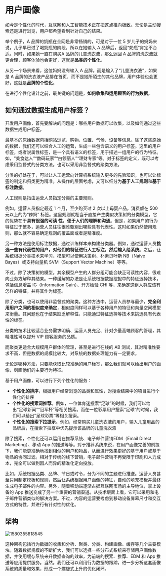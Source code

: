# 用户画像

如今是个性化的时代，互联网和人工智能技术正在把这点推向极致。无论是主动搜索还是进行浏览，用户都希望看到针对自己的结果。

举个例子，A 品牌的奶瓶在全网是非常畅销的，可是对于一位 5 岁儿子的妈妈来说，儿子早已过了喝奶瓶的阶段，所以在她输入 A 品牌后，返回“奶瓶”肯定不合适。同时，如果她一直在购买A 品牌的儿童洗衣液，那么返回 A 品牌的洗衣液就更合理，顾客体验也会更好，这就是**品类的个性化**。

从另一个场景来看，这位妈妈没有输入 A 品牌，而是输入了“儿童洗衣液”，如果是 A 品牌的洗衣液产品排在首页，而不是她所陌生的其他品牌，用户体验也会更好，这就是**品牌的个性化**。

在进行个性化设计之前，最关键的问题是，**如何收集和运用顾客的行为数据**。

## 如何通过数据生成用户标签？

开发用户画像，首先要解决的问题是：哪些用户数据可以收集，以及如何通过这些数据生成用户标签。

最基本的原始数据包括网站浏览、购物、位置、气候、设备等信息。除了这些原始的数据，我们还可以结合人工的运营，生成一些包含语义的用户标签。这里的用户标签，或者说属性标签，是一个具有语义的标签，用于描述一组用户的行为特征。如，“美食达人”“数码玩家”“白领丽人”“理财专家”等。对于标签的定义，既可以考虑采用监督式的分类方法，也可以采用非监督式的聚类方法。

分类的好处在于，可以让人工运营向计算机系统输入更多的先验知识，也可以让标签的制定和归类更为精准。从操作的层面考虑，又可以细分为**基于人工规则**和**基于标注数据**。

人工规则是指由运营人员指定分类的主要规则。

例如，运营人员指定最近 1 个月，至少购买过 2 次以上母婴产品，消费额在 500 元以上的为“辣妈” 标签。这里规则就相当于直接产生类似决策树的分类模型，它的优势在于**具有很强的可读** **性，便于人们的理解和沟通**。但是，如果用户的行为特征过于繁多，运营人员往往很难甄别出哪些具有代表性。这时如果仍然使用规则，那么就不容易确定规则的覆盖面或者是精准度。

另一种方法是使用标注数据，通过训练样本来构建分类器。例如，通过运营人员**挑选一些有代表性的用户，对他们的特征进行人工标注，然后输入给系统**。之后，让系统根据分类技术来学习，模型可以使用决策树、朴素贝叶斯 NB（Naive Bayes）或支持向量机 SVM（Support Vector Machine）等等。

不过，除了决策树的模型，其余模型产生的人群分组可能会缺乏可读性内容，很难向业务方解释其结果。一种缓解的办法是让系统根据数据挖掘中的特征选择技术，包括信息增益 IG（Information Gain）、开方检验 CHI 等，来确定这组人群应该有怎样的特征，并将其作为标签。

除了分类，也可以使用非监督式的聚类。这种方法中，运营人员参与最少，**完全利用用户之间的相似度来确定**，相似度同样可以基于各种用户的特征和向量空间模型来衡量。其问题也在于结果缺乏解释性，只能通过特征选择等技术来挑选具有代表性的标签。

分类的技术比较适合业务需求明确、运营人员充足、针对少量高端顾客的管理，其精准性可以提升 VIP 顾客服务的品质。

而聚类更适合大规模用户群体的管理，甚至是进行在线的 AB 测试，其对精准性要求不高，但是数据的规模比较大，对系统的数据处理能力有一定要求。

无论是哪种方法，只要能获取比较准确的用户标签，那么我们就可以给出用户的画像，刻画他们的主要行为特征。

基于用户画像，可以进行下列个性化的服务：

* **个性化的排序**，根据用户经常浏览的品类和属性，对搜索结果中的项目进行个性化的排序
* **个性化的搜索词推荐**。例如，一位体育迷搜索“足球”的时候，我们可以给出“足球新闻”“冠军杯”等相关搜索。而在一位彩票用户搜索“足球“的时候，我们可以给出”足球彩票“等相关搜索。
* **个性化的搜索下拉提示**。例如，经常购买儿童洗衣液的用户，输入儿童用品的品牌后，在搜索下拉框中优先提示该品牌的儿童洗衣液

除了搜索，个性化还可以运用在推荐系统、电子邮件营销EDM（Email Direct Marketing）、移动 App 的推送等等。对于推荐系统来说，在用户画像完善的前提下，我们能更准确地找到相似的用户和物品，从而进行效果更好的基于用户或基于物品的协同过滤。相对于传统的线下营销，电子邮件营销不再受限于印刷和人力成本，完全可以做到因人而异的精准化定向投放。

比如，系统根据品类、品牌、节日或时令，分为不同的主题进行推送。运营人员甚至只用制定模板和规则，然后让系统根据用户画像的特征，自动的填充模板并最终生成电子邮件的内容。另外，随着移动端逐渐占据互联网市场的主导地位，掌上设备的 App 推送变成了另一个重要的营销渠道。从技术层面上看，它可以采用和电子邮件营销类似的解决方案。不过，内容的运营要考虑到移动设备屏幕尺寸和交互方式的特性，并进行有针对性的优化。

## 架构

![1580355818545](../.gitbook/assets/1580355818545.png)

这种架构包括行为数据的收集和分析、聚类、分类、构建画像、缓存等几个主要模块。随着数据规模的不断扩大，我们可以选择一些分布式系统来存储用户画像数据，并使用缓存系统来升数据查询的效率，为前端的搜索、推荐、EDM 和 App 推送等应用提供服务。当然，我们还可以利用行为数据的跟踪，进一步分析这套画像系统的质量和效果，形成一个螺旋式上升的优化闭环。

